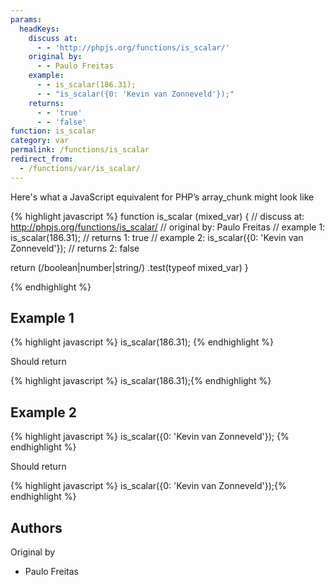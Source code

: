 ```yaml
---
params:
  headKeys:
    discuss at:
      - - 'http://phpjs.org/functions/is_scalar/'
    original by:
      - - Paulo Freitas
    example:
      - - is_scalar(186.31);
      - - "is_scalar({0: 'Kevin van Zonneveld'});"
    returns:
      - - 'true'
      - - 'false'
function: is_scalar
category: var
permalink: /functions/is_scalar
redirect_from:
  - /functions/var/is_scalar/
---
```


<!-- WARNING! This file is auto generated by `npm run web:inject`, do not edit by hand -->

Here's what a JavaScript equivalent for PHP’s array_chunk might look like

{% highlight javascript %}
function is_scalar (mixed_var) {
  //  discuss at: http://phpjs.org/functions/is_scalar/
  // original by: Paulo Freitas
  //   example 1: is_scalar(186.31);
  //   returns 1: true
  //   example 2: is_scalar({0: 'Kevin van Zonneveld'});
  //   returns 2: false

  return (/boolean|number|string/)
    .test(typeof mixed_var)
}

{% endhighlight %}

## Example 1

{% highlight javascript %}
is_scalar(186.31);
{% endhighlight %}

Should return

{% highlight javascript %}
is_scalar(186.31);{% endhighlight %}

## Example 2

{% highlight javascript %}
is_scalar({0: 'Kevin van Zonneveld'});
{% endhighlight %}

Should return

{% highlight javascript %}
is_scalar({0: 'Kevin van Zonneveld'});{% endhighlight %}


## Authors


Original by

- Paulo Freitas

